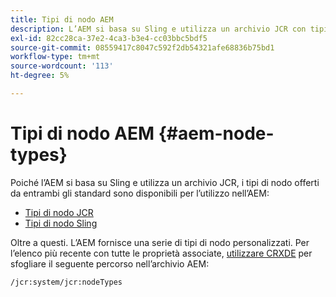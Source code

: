 ```yaml
---
title: Tipi di nodo AEM
description: L’AEM si basa su Sling e utilizza un archivio JCR con tipi di nodo offerti da entrambi, ma l’AEM fornisce anche una serie di tipi di nodo propri.
exl-id: 82cc28ca-37e2-4ca3-b3e4-cc03bbc5bdf5
source-git-commit: 08559417c8047c592f2db54321afe68836b75bd1
workflow-type: tm+mt
source-wordcount: '113'
ht-degree: 5%

---
```


# Tipi di nodo AEM {#aem-node-types}

Poiché l’AEM si basa su Sling e utilizza un archivio JCR, i tipi di nodo offerti da entrambi gli standard sono disponibili per l’utilizzo nell’AEM:

* [Tipi di nodo JCR](https://www.adobe.io/experience-manager/reference-materials/spec/jcr/2.0/3_Repository_Model.html#3.1.7-Node-Types)
* [Tipi di nodo Sling](https://cwiki.apache.org/confluence/display/SLING/Sling+Node+Types)

Oltre a questi. L’AEM fornisce una serie di tipi di nodo personalizzati. Per l’elenco più recente con tutte le proprietà associate, [utilizzare CRXDE](/help/implementing/developing/tools/crxde.md) per sfogliare il seguente percorso nell’archivio AEM:

`/jcr:system/jcr:nodeTypes`
